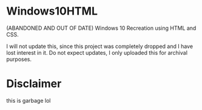 # Windows10HTML
(ABANDONED AND OUT OF DATE) Windows 10 Recreation using HTML and CSS.

I will not update this, since this project was completely dropped and I have lost interest in it.
Do not expect updates, I only uploaded this for archival purposes.

# Disclaimer
this is garbage lol
